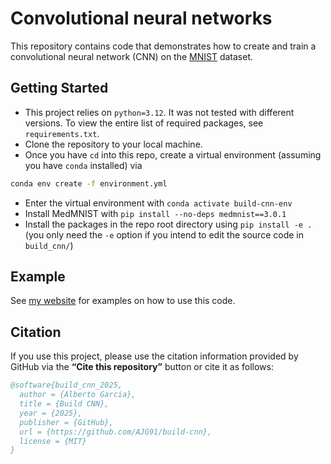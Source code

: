 # Convolutional neural networks

[my-website]: https://AJG91.github.io "my-website"
[MNIST-docs]: https://www.openml.org/search?type=data&sort=runs&id=554&status=active "MNIST-docs"

This repository contains code that demonstrates how to create and train a convolutional neural network (CNN) on the [MNIST][MNIST-docs] dataset.

## Getting Started

* This project relies on `python=3.12`. It was not tested with different versions.
  To view the entire list of required packages, see `requirements.txt`.
* Clone the repository to your local machine.
* Once you have `cd` into this repo, create a virtual environment (assuming you have `conda` installed) via
```bash
conda env create -f environment.yml
```
* Enter the virtual environment with `conda activate build-cnn-env`
* Install MedMNIST with `pip install --no-deps medmnist==3.0.1`
* Install the packages in the repo root directory using `pip install -e .`
  (you only need the `-e` option if you intend to edit the source code in `build_cnn/`)


## Example

See [my website][my-website] for examples on how to use this code.

## Citation

If you use this project, please use the citation information provided by GitHub via the **“Cite this repository”** button or cite it as follows:

```bibtex
@software{build_cnn_2025,
  author = {Alberto Garcia},
  title = {Build CNN},
  year = {2025},
  publisher = {GitHub},
  url = {https://github.com/AJG91/build-cnn},
  license = {MIT}
}
```